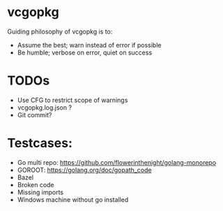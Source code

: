# vcgopkg

Guiding philosophy of vcgopkg is to:
* Assume the best; warn instead of error if possible
* Be humble; verbose on error, quiet on success

# TODOs

* Use CFG to restrict scope of warnings
* vcgopkg.log.json ?
* Git commit?

# Testcases:

* Go multi repo: https://github.com/flowerinthenight/golang-monorepo
* GOROOT: https://golang.org/doc/gopath_code
* Bazel
* Broken code
* Missing imports
* Windows machine without go installed